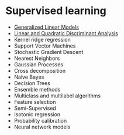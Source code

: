 # Supervised learning

- [Generalized Linear Models](Generalized-Linear-Models.md)
- [Linear and Quadratic Discriminant Analysis](Linear-and-Quadratic-Discriminant-Analysis.md)
- Kernel ridge regression
- Support Vector Machines
- Stochastic Gradient Descent
- Nearest Neighbors
- Gaussian Processes
- Cross decomposition
- Naive Bayes
- Decision Trees
- Ensemble methods
- Multiclass and multilabel algorithms
- Feature selection
- Semi-Supervised
- Isotonic regression
- Probability calibration
- Neural network models
